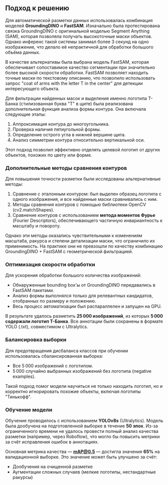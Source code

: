 ## Подход к решению

Для автоматической разметки данных использовалась комбинация моделей **GroundingDINO** и **FastSAM**. Изначально была протестирована связка GroundingDINO с оригинальной моделью Segment Anything (SAM), которая позволяла получать высокоточные маски объектов. Однако инференс такой системы занимал более 3 секунд на одно изображение, что делало её непрактичной для обработки большого объёма данных.

В качестве альтернативы была выбрана модель FastSAM, которая обеспечивает сопоставимое качество сегментации при значительно более высокой скорости обработки. FastSAM позволяет находить точные маски по текстовому описанию, что позволило использовать запрос "coat of arms with the letter T in the center" для детекции интересующего объекта.

Для фильтрации найденных масок и выделения именно логотипа Т-Банка (стилизованная буква "Т" в щите) была реализована дополнительная функция анализа формы контура. Она включала следующие этапы:
1. Аппроксимация контура до многоугольника.
2. Проверка наличия пятиугольной формы.
3. Определение острого угла в нижней вершине щита.
4. Анализ симметрии контура относительно вертикальной оси.

Этот подход позволил эффективно отделять целевой логотип от других объектов, похожих по цвету или форме.

### Дополнительные методы сравнения контуров

Для повышения точности разметки были исследованы альтернативные методы:
1. Сравнение с эталонным контуром: был выделен образец логотипа с одного изображения, и все найденные маски сравнивались с ним.
2. Методы сравнения контуров с помощью библиотеки OpenCV (cv2.matchShapes).
3. Сравнение контуров с использованием **метода моментов Фурье** (Fourier Descriptors), обеспечивающего частичную инвариантность к масштабу и повороту.

Однако эти методы оказались чувствительными к изменениям масштаба, ракурса и степени детализации маски, что ограничило их применимость. На практике они не превзошли по качеству комбинацию GroundingDINO + FastSAM с геометрической фильтрацией.

### Оптимизация скорости обработки

Для ускорения обработки большого количества изображений:
- Обнаруженные bounding box'ы от GroundingDINO передавались в FastSAM пакетами.
- Анализ формы выполнялся только для релевантных кандидатов, отобранных по размеру и положению.
- Весь процесс автоматизации был распараллелен и запущен на GPU.

В результате удалось разметить **25 000 изображений**, из которых **5 000 содержали логотип Т-Банка**. Все аннотации были сохранены в формате YOLO (.txt), совместимом с Ultralytics.

### Балансировка выборки

Для предотвращения дисбаланса классов при обучении использовалась сбалансированная выборка:
- Все 5 000 изображений с логотипом.
- 5 000 случайно выбранных изображений без логотипа (negative examples).

Такой подход помог модели научиться не только находить логотип, но и корректно игнорировать похожие объекты, включая логотипы "Тинькофф".

### Обучение модели

Обучение проводилось с использованием **YOLOv8s** (Ultralytics). Модель была дообучена на подготовленной выборке в течение **50 эпох**. Из-за ограниченного времени не удалось провести полный анализ качества разметки (например, через Roboflow), что могло бы повысить метрики за счёт исправления ошибок в аннотациях.

Основная метрика качества — **mAP@0.5** — достигла значения **65%** на валидационной выборке. Это значение может быть улучшено за счёт:
- Дообучения на очищенной разметке
- Аугментации сложных случаев (мелкие логотипы, нестандартные ракурсы)
